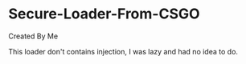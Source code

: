 # Secure-Loader-From-CSGO
Created By Me

This loader don't contains injection, 
I was lazy and had no idea to do.
